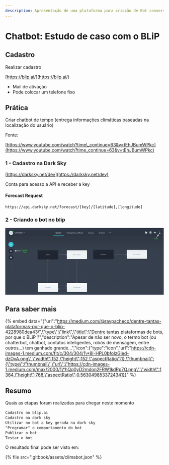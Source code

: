 ```yaml
---
description: Apresentação de uma plataforma para criação de Bot conversacional.
---
```


# Chatbot: Estudo de caso com o BLiP

## Cadastro

Realizar cadastro 

[https://blip.ai/](https://blip.ai/)

* Mail de ativação
* Pode colocar um telefone fixo

## Prática

Criar chatbot de tempo \(entrega informações climáticas baseadas na localização do usuário\)

Fonte:

[https://www.youtube.com/watch?time\_continue=63&v=tEhJBumWPkc](https://www.youtube.com/watch?time_continue=63&v=tEhJBumWPkc)

### 1 - Cadastro na Dark Sky

[https://darksky.net/dev](https://darksky.net/dev)

Conta para acesso a API e receber a key

#### Forecast Request

```text
https://api.darksky.net/forecast/[key]/[latitude],[longitude]
```

### 2 - Criando o bot no blip

![Resultado Final](.gitbook/assets/captura-de-tela-2018-08-16-a-s-20.20.29.png)

## Para saber mais

{% embed data="{\"url\":\"https://medium.com/@ravpacheco/dentre-tantas-plataformas-por-que-o-blip-4228980dea43\",\"type\":\"link\",\"title\":\"Dentre tantas plataformas de bots, por que o BLiP ?\",\"description\":\"Apesar de não ser novo, o termo bot \(ou chatterbot, chatbot, contatos inteligentes, robôs de mensagem, entre outros…\) tem ganhado grande…\",\"icon\":{\"type\":\"icon\",\"url\":\"https://cdn-images-1.medium.com/fit/c/304/304/1\*8I-HPL0bfoIzGied-dzOvA.png\",\"width\":152,\"height\":152,\"aspectRatio\":1},\"thumbnail\":{\"type\":\"thumbnail\",\"url\":\"https://cdn-images-1.medium.com/max/2000/1\*hQq0yD2mdon2FRW1kdRp7Q.png\",\"width\":1364,\"height\":768,\"aspectRatio\":0.5630498533724341}}" %}

## Resumo

Quais as etapas foram realizadas para chegar neste momento



```
Cadastro no blip.ai
Cadastro na dark sky
Utilizar no bot a key gerada na dark sky
"Programar" o comportamento do bot
Publicar o bot
Testar o bot
```

O resultado final pode ser visto em:

{% file src=".gitbook/assets/climabot.json" %}

